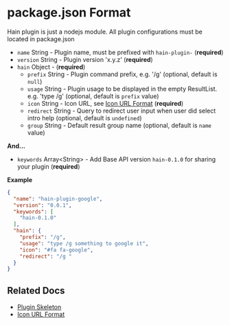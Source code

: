 # package.json Format

Hain plugin is just a nodejs module.
All plugin configurations must be located in package.json

* `name` String - Plugin name, must be prefixed with `hain-plugin-` (**required**)
* `version` String - Plugin version 'x.y.z' (**required**)
* `hain` Object - (**required**)
  - `prefix` String - Plugin command prefix, e.g. '/g' (optional, default is `null`)
  - `usage` String - Plugin usage to be displayed in the empty ResultList. e.g. 'type /g' (optional, default is `prefix` value)
  - `icon` String - Icon URL, see [Icon URL Format](icon-url-format.md) (**required**)
  - `redirect` String - Query to redirect user input when user did select intro help (optional, default is `undefined`)
  - `group` String - Default result group name (optional, default is `name` value)

**And...**
* `keywords` Array\<String\> - Add Base API version `hain-0.1.0` for sharing your plugin (**required**)



**Example**
```json
{
  "name": "hain-plugin-google",
  "version": "0.0.1",
  "keywords": [
    "hain-0.1.0"
  ],
  "hain": {
    "prefix": "/g",
    "usage": "type /g something to google it",
    "icon": "#fa fa-google",
    "redirect": "/g "
  }
}
```

## Related Docs
* [Plugin Skeleton](plugin-skeleton.md)
* [Icon URL Format](icon-url-format.md)
